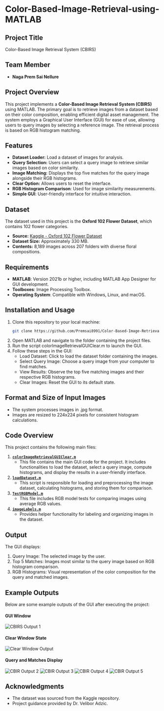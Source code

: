 # Color-Based-Image-Retrieval-using-MATLAB
## Project Title
Color-Based Image Retrieval System (CBIRS)

## Team Member
- **Naga Prem Sai Nellure**

## Project Overview
This project implements a **Color-Based Image Retrieval System (CBIRS)** using MATLAB. The primary goal is to retrieve images from a dataset based on their color composition, enabling efficient digital asset management. The system employs a Graphical User Interface (GUI) for ease of use, allowing users to query images by selecting a reference image. The retrieval process is based on RGB histogram matching.


## Features
- **Dataset Loader:** Load a dataset of images for analysis.
- **Query Selection:** Users can select a query image to retrieve similar images based on color similarity.
- **Image Matching:** Displays the top five matches for the query image alongside their RGB histograms.
- **Clear Option:** Allows users to reset the interface.
- **RGB Histogram Comparison**: Used for image similarity measurements.
- **Simple GUI**: User-friendly interface for intuitive interaction.


## Dataset
The dataset used in this project is the **Oxford 102 Flower Dataset**, which contains 102 flower categories.
- **Source:** [Kaggle - Oxford 102 Flower Dataset](https://www.kaggle.com/datasets/nunenuh/pytorch-challange-flower-dataset)
- **Dataset Size:** Approximately 330 MB.
- **Contents:** 8,189 images across 207 folders with diverse floral compositions.


## Requirements
- **MATLAB**: Version 2021b or higher, including MATLAB App Designer for GUI development.
- **Toolboxes**: Image Processing Toolbox.
- **Operating System**: Compatible with Windows, Linux, and macOS.


## Installation and Usage
1. Clone this repository to your local machine:
   ```bash
   git clone https://github.com/Premsai8991/Color-Based-Image-Retrieval-using-MATLAB.git
2. Open MATLAB and navigate to the folder containing the project files.
3. Run the script colorImageRetrievalGUIClear.m to launch the GUI.
4. Follow these steps in the GUI:
   - Load Dataset: Click to load the dataset folder containing the images.
   - Select Query Image: Choose a query image from your computer to find matches.
   - View Results: Observe the top five matching images and their respective RGB histograms.
   - Clear Images: Reset the GUI to its default state.


## Format and Size of Input Images
- The system processes images in .jpg format.
- Images are resized to 224x224 pixels for consistent histogram calculations.


## Code Overview
This project contains the following main files:

1. **[`colorImageRetrievalGUIClear.m`](https://github.com/Premsai8991/Color-Based-Image-Retrieval-using-MATLAB/blob/main/colorImageRetrievalGUIClear.m)**  
   - This file contains the main GUI code for the project. It includes functionalities to load the dataset, select a query image, compute histograms, and display the results in a user-friendly interface.
2. **[`loadDataset.m`](https://github.com/Premsai8991/Color-Based-Image-Retrieval-using-MATLAB/blob/main/loadDataset.m)**  
   - This script is responsible for loading and preprocessing the image dataset, calculating histograms, and storing them for comparison.
3. **[`TestRGBModel.m`](https://github.com/Premsai8991/Color-Based-Image-Retrieval-using-MATLAB/blob/main/TestRGBModel.m)**  
   - This file includes RGB model tests for comparing images using average RGB values.
4. **[`imageLabels.m`](https://github.com/Premsai8991/Color-Based-Image-Retrieval-using-MATLAB/blob/main/imageLabels.m)**  
   - Provides helper functionality for labeling and organizing images in the dataset.


## Output
The GUI displays:
1. Query Image: The selected image by the user.
2. Top 5 Matches: Images most similar to the query image based on RGB histogram comparison.
3. RGB Histograms: Visual representation of the color composition for the query and matched images.

## Example Outputs
Below are some example outputs of the GUI after executing the project:

#### GUI Window 
![CBIRS Output 1](CBIRS%20Output%201.png)

#### Clear Window State
![Clear Window Output](CBIRS%20Output%201%20Clear%20window.png)

#### Query and Matches Display
![CBIR Output 2](CBIR%20Output%202.png)
![CBIR Output 3](CBIR%20Output%203.png)
![CBIR Output 4](CBIR%20Output%204.png)
![CBIR Output 5](CBIR%20Output%205.png)

## Acknowledgments
- The dataset was sourced from the Kaggle repository.
- Project guidance provided by Dr. Velibor Adzic.
